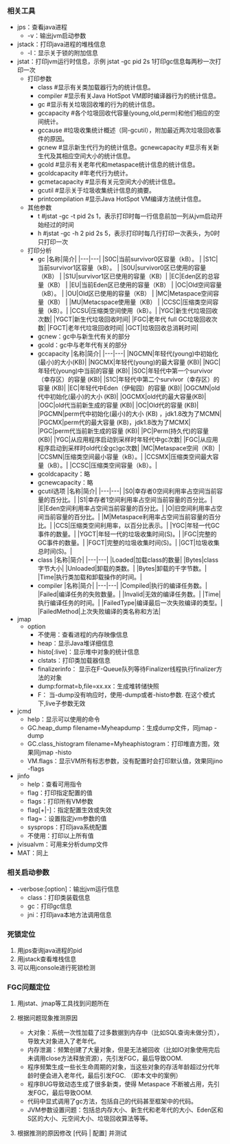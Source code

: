### 相关工具

- jps：查看java进程
    - -v：输出jvm启动参数
- jstack：打印java进程的堆栈信息
    - -l：显示关于锁的附加信息
- jstat：打印jvm运行时信息，示例 jstat -gc pid 2s 1打印gc信息每两秒一次打印一次
    - 打印参数
        - class   #显示有关类加载器行为的统计信息。
        - compiler  #显示有关Java HotSpot VM即时编译器行为的统计信息。
        - gc  #显示有关垃圾回收堆的行为的统计信息。
        - gccapacity  #各个垃圾回收代容量(young,old,perm)和他们相应的空间统计。
        - gccause   #垃圾收集统计概述（同-gcutil），附加最近两次垃圾回收事件的原因。
        - gcnew  #显示新生代行为的统计信息。gcnewcapacity  #显示有关新生代及其相应空间大小的统计信息。
        - gcold   #显示有关老年代和metaspace统计信息的统计信息。
        - gcoldcapacity  #年老代行为统计。
        - gcmetacapacity  #显示有关元空间大小的统计信息。
        - gcutil  #显示关于垃圾收集统计信息的摘要。
        - printcompilation   #显示Java HotSpot VM编译方法统计信息。
    - 其他参数
        - t #jstat -gc -t pid 2s 1，表示打印时每一行信息前加一列从jvm启动开始经过的时间
        - h #jstat -gc -h 2 pid 2s 5，表示打印时每几行打印一次表头，为0时只打印一次
    - 打印分析
        - gc
          |名称|简介|
          |---|---|
          |S0C|当前survivor0区容量（kB）。 |
          |S1C|当前survivor1区容量（kB）。 |
          |S0U|survivor0区已使用的容量（KB） |
          |S1U|survivor1区已使用的容量（KB）|
          |EC|Eden区的总容量（KB） |
          |EU|当前Eden区已使用的容量（KB） |
          |OC|Old空间容量（kB）。 |
          |OU|Old区已使用的容量（KB） |
          |MC|Metaspace空间容量（KB） |
          |MU|Metacspace使用量（KB） |
          |CCSC|压缩类空间容量（kB）。|
          |CCSU|压缩类空间使用（kB）。|
          |YGC|新生代垃圾回收次数|
          |YGCT|新生代垃圾回收时间|
          |FGC|老年代 full GC垃圾回收次数|
          |FGCT|老年代垃圾回收时间|
          |GCT|垃圾回收总消耗时间|
        - gcnew：gc中与新生代有关的部分
        - gcold：gc中与老年代有关的部分
        - gccapacity
          |名称|简介|
          |---|---|
          |NGCMN|年轻代(young)中初始化(最小)的大小(KB)|
          |NGCMX|年轻代(young)的最大容量 (KB)|
          |NGC|年轻代(young)中当前的容量 (KB)|
          |S0C|年轻代中第一个survivor（幸存区）的容量 (KB)|
          |S1C|年轻代中第二个survivor（幸存区）的容量 (KB)|
          |EC|年轻代中Eden（伊甸园）的容量 (KB)|
          |OGCMN|old代中初始化(最小)的大小 (KB)|
          |OGCMX|old代的最大容量(KB)|
          |OGC|old代当前新生成的容量 (KB)|
          |OC|Old代的容量 (KB)|
          |PGCMN|perm代中初始化(最小)的大小 (KB) ，jdk1.8改为了MCMN|
          |PGCMX|perm代的最大容量 (KB)，jdk1.8改为了MCMX|
          |PGC|perm代当前新生成的容量 (KB)|
          |PC|Perm(持久代)的容量 (KB)|
          |YGC|从应用程序启动到采样时年轻代中gc次数|
          |FGC|从应用程序启动到采样时old代(全gc)gc次数|
          |MC|Metaspace空间（KB）|
          |CCSMN|压缩类空间最小容量（kB）。|
          |CCSMX|压缩类空间最大容量（kB）。|
          |CCSC|压缩类空间容量（kB）。|
        - gcoldcapacity：略
        - gcnewcapacity：略
        - gcutil选项
          |名称|简介|
          |---|---|
          |S0|幸存者0空间利用率占空间当前容量的百分比。|
          |S1|幸存者1空间利用率占空间当前容量的百分比。|
          |E|Eden空间利用率占空间当前容量的百分比。|
          |O|旧空间利用率占空间当前容量的百分比。|
          |M|Metaspace利用率占空间当前容量的百分比。|
          |CCS|压缩类空间利用率，以百分比表示。|
          |YGC|年轻一代GC事件的数量。|
          |YGCT|年轻一代的垃圾收集时间(S)。|
          |FGC|完整的GC事件的数量。|
          |FGCT|完整的垃圾收集时间(S)。|
          |GCT|垃圾收集总时间(S)。| 
        - class
          |名称|简介|
          |---|---|
          |Loaded|加载class的数量|
          |Bytes|class字节大小|
          |Unloaded|卸载的类数。|
          |Bytes|卸载的千字节数。|
          |Time|执行类加载和卸载操作的时间。|
        - compiler
          |名称|简介|
          |---|---|
          |Compiled|执行的编译任务数。|
          |Failed|编译任务的失败数量。|
          |Invalid|无效的编译任务数。|
          |Time|执行编译任务的时间。|
          |FailedType|编译最后一次失败编译的类型。|
          |FailedMethod|上次失败编译的类名称和方法|
- jmap
    - option
        - 不使用：查看进程的内存映像信息
        - heap：显示Java堆详细信息
        - histo[:live]：显示堆中对象的统计信息
        - clstats：打印类加载器信息
        - finalizerinfo： 显示在F-Queue队列等待Finalizer线程执行finalizer方法的对象
        - dump:format=b,file=xx.xx：生成堆转储快照
        - F： 当-dump没有响应时，使用-dump或者-histo参数. 在这个模式下,live子参数无效
- jcmd
    - help：显示可以使用的命令
    - GC.heap_dump filename=Myheapdump：生成dump文件，同jmap -dump
    - GC.class_histogram filename=Myheaphistogram：打印堆直方图，效果同jmap -histo
    - VM.flags：显示VM所有标志参数，没有配置时会打印默认值，效果同jino -flags
- jinfo
    - help：查看可用指令
    - flag<name>：打印指定配置的值
    - flags：打印所有VM参数
    - flag[+|-]<name>：指定配置生效或失效
    - flag<name>=<value>：设置指定jvm参数的值
    - sysprops：打印java系统配置
    - 不使用：打印以上所有值
- jvisualvm：可用来分析dump文件
- MAT：同上

### 相关启动参数

- -verbose:[option]：输出jvm运行信息
    - class：打印类装载信息
    - gc：打印gc信息
    - jni：打印java本地方法调用信息

### 死锁定位

1. 用jps查询java进程的pid
2. 用jstack查看堆栈信息
3. 可以用jconsole进行死锁检测

### FGC问题定位
1. 用jstat、jmap等工具找到问题所在

2. 根据问题现象推测原因
    - 大对象：系统一次性加载了过多数据到内存中（比如SQL查询未做分页），导致大对象进入了老年代。
    - 内存泄漏：频繁创建了大量对象，但是无法被回收（比如IO对象使用完后未调用close方法释放资源），先引发FGC，最后导致OOM.
    - 程序频繁生成一些长生命周期的对象，当这些对象的存活年龄超过分代年龄时便会进入老年代，最后引发FGC. （即本文中的案例）
    - 程序BUG导致动态生成了很多新类，使得 Metaspace 不断被占用，先引发FGC，最后导致OOM.
    - 代码中显式调用了gc方法，包括自己的代码甚至框架中的代码。
    - JVM参数设置问题：包括总内存大小、新生代和老年代的大小、Eden区和S区的大小、元空间大小、垃圾回收算法等等。
3. 根据推测的原因修改 [代码 | 配置] 并测试

